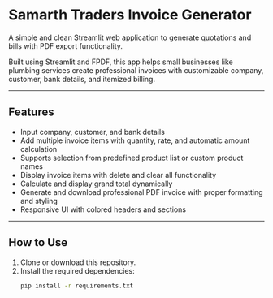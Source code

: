 # Samarth Traders Invoice Generator

A simple and clean Streamlit web application to generate quotations and bills with PDF export functionality.

Built using Streamlit and FPDF, this app helps small businesses like plumbing services create professional invoices with customizable company, customer, bank details, and itemized billing.

---

## Features

- Input company, customer, and bank details
- Add multiple invoice items with quantity, rate, and automatic amount calculation
- Supports selection from predefined product list or custom product names
- Display invoice items with delete and clear all functionality
- Calculate and display grand total dynamically
- Generate and download professional PDF invoice with proper formatting and styling
- Responsive UI with colored headers and sections

---

## How to Use

1. Clone or download this repository.
2. Install the required dependencies:
   ```bash
   pip install -r requirements.txt
